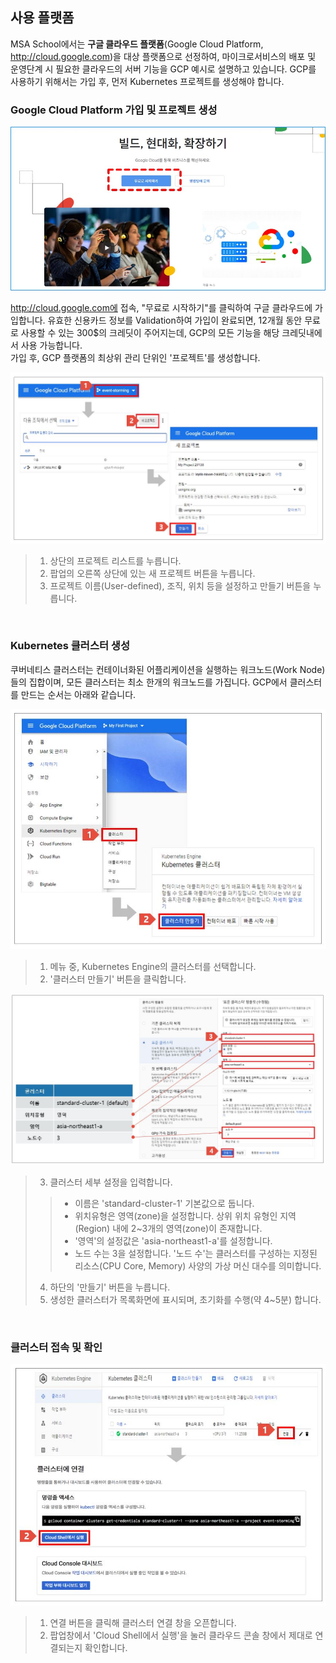 ## 사용 플랫폼
MSA School에서는 **구글 클라우드 플랫폼**(Google Cloud Platform, http://cloud.google.com)을 대상 플랫폼으로 선정하여, 마이크로서비스의 배포 및 운영단계 시 필요한 클라우드의 서버 기능을 GCP 예시로 설명하고 있습니다.
GCP를 사용하기 위해서는 가입 후, 먼저 Kubernetes 프로젝트를 생성해야 합니다.

### Google Cloud Platform 가입 및 프로젝트 생성

![](/contents/01_소개/03/image1.jpg)
 
http://cloud.google.com에 접속, "무료로 시작하기"를 클릭하여 구글 클라우드에 가입합니다. 유효한 신용카드 정보를 Validation하여 가입이 완료되면, 12개월 동안 무료로 사용할 수 있는 300$의 크레딧이 주어지는데, GCP의 모든 기능을 해당 크레딧내에서 사용 가능합니다.
<br/>
가입 후, GCP 플랫폼의 최상위 관리 단위인 '프로젝트'를 생성합니다.

![](/contents/01_소개/03/image2.jpg)  

> 1. 상단의 프로젝트 리스트를 누릅니다.
> 2. 팝업의 오른쪽 상단에 있는 새 프로젝트 버튼을 누릅니다.
> 3. 프로젝트 이름(User-defined), 조직, 위치 등을 설정하고 만들기 버튼을 누릅니다.

<br/>

 ### Kubernetes 클러스터 생성
 
 쿠버네티스 클러스터는 컨테이너화된 어플리케이션을 실행하는 워크노드(Work Node)들의 집합이며, 모든 클러스터는 최소 한개의 워크노드를 가집니다. GCP에서 클러스터를 만드는 순서는 아래와 같습니다.
 
![](/contents/01_소개/03/image3.jpg)   
 
> 1. 메뉴 중, Kubernetes Engine의 클러스터를 선택합니다.
> 2. '클러스터 만들기' 버튼을 클릭합니다.

![](/contents/01_소개/03/image4.jpg)    
 
> 3. 클러스터 세부 설정을 입력합니다.
>> - 이름은 'standard-cluster-1' 기본값으로 둡니다.
>> - 위치유형은 영역(zone)을 설정합니다. 상위 위치 유형인 지역(Region) 내에 2~3개의 영역(zone)이 존재합니다. 
>> - '영역'의 설정값은 'asia-northeast1-a'를 설정합니다.
>> - 노드 수는 3을 설정합니다. '노드 수'는 클러스터를 구성하는 지정된 리소스(CPU Core, Memory) 사양의 가상 머신 대수를 의미합니다.   
> 4. 하단의 '만들기' 버튼을 누릅니다.
> 5. 생성한 클러스터가 목록화면에 표시되며, 초기화를 수행(약 4~5분) 합니다.

<br/>

### 클러스터 접속 및 확인
 
![](/contents/01_소개/03/image5.jpg)   
  
 > 1. 연결 버튼을 클릭해 클러스터 연결 창을 오픈합니다.
 > 2. 팝업창에서 'Cloud Shell에서 실행'을 눌러 클라우드 콘솔 창에서 제대로 연결되는지 확인합니다.
